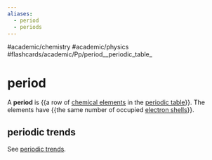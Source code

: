 ```yaml
---
aliases:
  - period
  - periods
---
```


#academic/chemistry #academic/physics #flashcards/academic/Pp/period__periodic_table_

# period

A __period__ is {{a row of [chemical elements](chemical%20element.md) in the [periodic table](periodic%20table.md)}}. The elements have {{the same number of occupied [electron shells](electron%20shell.md)}}. <!--SR:!2023-04-21,15,290!2023-04-16,11,270-->

## periodic trends

See [periodic trends](periodic%20trends.md).
